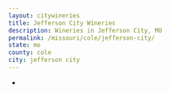 ```yaml
---
layout: citywineries
title: Jefferson City Wineries
description: Wineries in Jefferson City, MO
permalink: /missouri/cole/jefferson-city/
state: mo
county: cole
city: jefferson city
---
```

-
